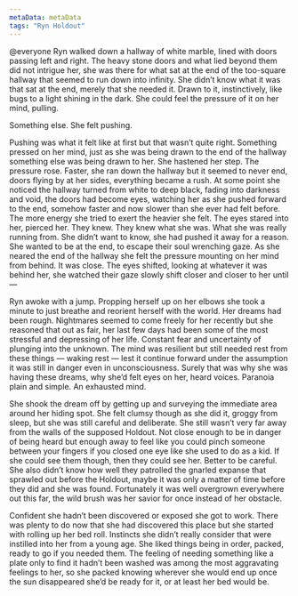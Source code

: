 ```yaml
---
metaData: metaData
tags: "Ryn Holdout"
---
```


@everyone 
Ryn walked down a hallway of white marble, lined with doors passing left and right. The heavy stone doors and what lied beyond them did not intrigue her, she was there for what sat at the end of the too-square hallway that seemed to run down into infinity. She didn’t know what it was that sat at the end, merely that she needed it. Drawn to it, instinctively, like bugs to a light shining in the dark. She could feel the pressure of it on her mind, pulling. 

Something else. She felt pushing. 

Pushing was what it felt like at first but that wasn’t quite right. Something pressed on her mind, just as she was being drawn to the end of the hallway something else was being drawn to her. She hastened her step. The pressure rose. Faster, she ran down the hallway but it seemed to never end, doors flying by at her sides, everything became a rush. At some point she noticed the hallway turned from white to deep black, fading into darkness and void, the doors had become eyes, watching her as she pushed forward to the end, somehow faster and now slower than she ever had felt before. The more energy she tried to exert the heavier she felt. The eyes stared into her, pierced her. They knew. They knew what she was. What she was really running from. She didn’t want to know, she had pushed it away for a reason. She wanted to be at the end, to escape their soul wrenching gaze. As she neared the end of the hallway she felt the pressure mounting on her mind from behind. It was close. The eyes shifted, looking at whatever it was behind her, she watched their gaze slowly shift closer and closer to her until — 

Ryn awoke with a jump. Propping herself up on her elbows she took a minute to just breathe and reorient herself with the world. Her dreams had been rough. Nightmares seemed to come freely for her recently but she reasoned that out as fair, her last few days had been some of the most stressful and depressing of her life. Constant fear and uncertainty of plunging into the unknown. The mind was resilient but still needed rest from these things — waking rest — lest it continue forward under the assumption it was still in danger even in unconsciousness. Surely that was why she was having these dreams, why she’d felt eyes on her, heard voices. Paranoia plain and simple. An exhausted mind. 

She shook the dream off by getting up and surveying the immediate area around her hiding spot. She felt clumsy though as she did it, groggy from sleep, but she was still careful and deliberate. She still wasn’t very far away from the walls of the supposed Holdout. Not close enough to be in danger of being heard but enough away to feel like you could pinch someone between your fingers if you closed one eye like she used to do as a kid. If she could see them though, then they could see her. Better to be careful. She also didn’t know how well they patrolled the gnarled expanse that sprawled out before the Holdout, maybe it was only a matter of time before they did and she was found. Fortunately it was well overgrown everywhere out this far, the wild brush was her savior for once instead of her obstacle. 

Confident she hadn’t been discovered or exposed she got to work. There was plenty to do now that she had discovered this place but she started with rolling up her bed roll. Instincts she didn’t really consider that were instilled into her from a young age. She liked things being in order, packed, ready to go if you needed them. The feeling of needing something like a plate only to find it hadn’t been washed was among the most aggravating feelings to her, so she packed knowing wherever she would end up once the sun disappeared she’d be ready for it, or at least her bed would be.